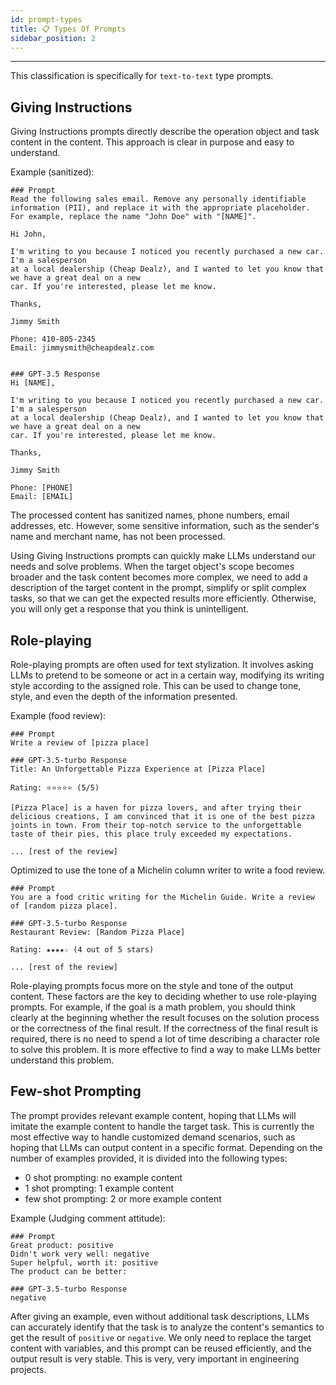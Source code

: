 ```yaml
---
id: prompt-types
title: 📋 Types Of Prompts
sidebar_position: 2
---
```


------

This classification is specifically for `text-to-text` type prompts.



## Giving Instructions

Giving Instructions prompts directly describe the operation object and task content in the content. This approach is clear in purpose and easy to understand.



Example (sanitized):

```
### Prompt
Read the following sales email. Remove any personally identifiable information (PII), and replace it with the appropriate placeholder. For example, replace the name "John Doe" with "[NAME]".

Hi John,

I'm writing to you because I noticed you recently purchased a new car. I'm a salesperson
at a local dealership (Cheap Dealz), and I wanted to let you know that we have a great deal on a new
car. If you're interested, please let me know.

Thanks,

Jimmy Smith

Phone: 410-805-2345
Email: jimmysmith@cheapdealz.com


### GPT-3.5 Response
Hi [NAME],

I'm writing to you because I noticed you recently purchased a new car. I'm a salesperson
at a local dealership (Cheap Dealz), and I wanted to let you know that we have a great deal on a new
car. If you're interested, please let me know.

Thanks,

Jimmy Smith

Phone: [PHONE]
Email: [EMAIL]
```

The processed content has sanitized names, phone numbers, email addresses, etc. However, some sensitive information, such as the sender's name and merchant name, has not been processed.



Using Giving Instructions prompts can quickly make LLMs understand our needs and solve problems. When the target object's scope becomes broader and the task content becomes more complex, we need to add a description of the target content in the prompt, simplify or split complex tasks, so that we can get the expected results more efficiently. Otherwise, you will only get a response that you think is unintelligent.



## Role-playing

Role-playing prompts are often used for text stylization. It involves asking LLMs to pretend to be someone or act in a certain way, modifying its writing style according to the assigned role. This can be used to change tone, style, and even the depth of the information presented.



Example (food review):

```
### Prompt
Write a review of [pizza place]

### GPT-3.5-turbo Response
Title: An Unforgettable Pizza Experience at [Pizza Place]

Rating: ⭐️⭐️⭐️⭐️⭐️ (5/5)

[Pizza Place] is a haven for pizza lovers, and after trying their delicious creations, I am convinced that it is one of the best pizza joints in town. From their top-notch service to the unforgettable taste of their pies, this place truly exceeded my expectations.

... [rest of the review]
```

Optimized to use the tone of a Michelin column writer to write a food review.

```
### Prompt
You are a food critic writing for the Michelin Guide. Write a review of [random pizza place].

### GPT-3.5-turbo Response
Restaurant Review: [Random Pizza Place]

Rating: ★★★★☆ (4 out of 5 stars)

... [rest of the review]
```



Role-playing prompts focus more on the style and tone of the output content. These factors are the key to deciding whether to use role-playing prompts. For example, if the goal is a math problem, you should think clearly at the beginning whether the result focuses on the solution process or the correctness of the final result. If the correctness of the final result is required, there is no need to spend a lot of time describing a character role to solve this problem. It is more effective to find a way to make LLMs better understand this problem.



## Few-shot Prompting

The prompt provides relevant example content, hoping that LLMs will imitate the example content to handle the target task. This is currently the most effective way to handle customized demand scenarios, such as hoping that LLMs can output content in a specific format. Depending on the number of examples provided, it is divided into the following types:

- 0 shot prompting: no example content
- 1 shot prompting: 1 example content
- few shot prompting: 2 or more example content

Example (Judging comment attitude):

```
### Prompt
Great product: positive
Didn't work very well: negative
Super helpful, worth it: positive
The product can be better:

### GPT-3.5-turbo Response
negative
```

After giving an example, even without additional task descriptions, LLMs can accurately identify that the task is to analyze the content's semantics to get the result of `positive` or `negative`. We only need to replace the target content with variables, and this prompt can be reused efficiently, and the output result is very stable. This is very, very important in engineering projects.